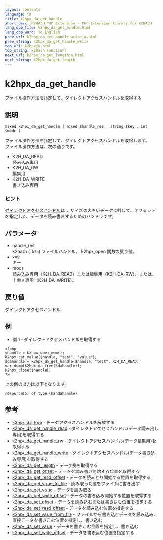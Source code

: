```yaml
---
layout: contents
language: ja
title: k2hpx_da_get_handle
short_desc: K2HASH PHP Extension - PHP Extension library for K2HASH
lang_opp_file: k2hpx_da_get_handle.html
lang_opp_word: To English
prev_url: k2hpx_da_get_handle_writeja.html
prev_string: k2hpx_da_get_handle_write
top_url: k2hpxja.html
top_string: k2hash Functions
next_url: k2hpx_da_get_lengthja.html
next_string: k2hpx_da_get_length
---
```


# k2hpx_da_get_handle
ファイル操作方法を指定して、ダイレクトアクセスハンドルを取得する

## 説明

```
mixed k2hpx_da_get_handle ( mixed $handle_res , string $key , int $mode )
```

ファイル操作方法を指定して、ダイレクトアクセスハンドルを取得します。  
ファイル操作方法は、次の通りです。  
- K2H_DA_READ  
読み込み専用
- K2H_DA_RW  
編集用
- K2H_DA_WRITE  
書き込み専用

### ヒント
[ダイレクトアクセスハンドル](https://k2hash.antpick.ax/developerja.html#DIRECTACCESS)は 、サイズの大きいデータに対して、オフセットを指定して、データを読み書きするためのハンドラです。 

## パラメータ
- handle_res  
k2hash (`.k2h`) ファイルハンドル。 k2hpx_open 関数の戻り値。
- key  
キー
- mode  
読み込み専用（K2H_DA_READ）または編集用（K2H_DA_RW）、または、上書き専用（K2H_DA_WRITE）。

## 戻り値
ダイレクトアクセスハンドル

## 例
- 例 1 - ダイレクトアクセスハンドルを取得する

```
<?php
$handle = k2hpx_open_mem();
k2hpx_set_value($handle, "test", "value");
$dahandle = k2hpx_da_get_handle($handle, "test", K2H_DA_READ);
var_dump(k2hpx_da_free($dahandle));
k2hpx_close($handle);
?>
```

上の例の出力は以下となります。

```
resource(5) of type (k2hdahandle)
```


## 参考
- [k2hpx_da_free](k2hpx_da_freeja.html) - データアクセスハンドルを解放する
- [k2hpx_da_get_handle_read](k2hpx_da_get_handle_readja.html) - ダイレクトアクセスハンドル(データ読み出し専用)を取得する
- [k2hpx_da_get_handle_rw](k2hpx_da_get_handle_rwja.html) - ダイレクトアクセスハンドル(データ編集用)を取得する
- [k2hpx_da_get_handle_write](k2hpx_da_get_handle_writeja.html) - ダイレクトアクセスハンドル(データ書き込み専用)を取得する
- [k2hpx_da_get_length](k2hpx_da_get_lengthja.html) - データ長を取得する
- [k2hpx_da_get_offset](k2hpx_da_get_offsetja.html) - データを読み書き開始する位置を取得する
- [k2hpx_da_get_read_offset](k2hpx_da_get_read_offsetja.html) - データを読みとり開始する位置を取得する
- [k2hpx_da_get_value_to_file](k2hpx_da_get_value_to_fileja.html) - 読み取った値をファイルに書き出す
- [k2hpx_da_get_value](k2hpx_da_get_valueja.html) - データを読み取る
- [k2hpx_da_get_write_offset](k2hpx_da_get_write_offsetja.html) - データの書き込み開始する位置を取得する
- [k2hpx_da_set_offset](k2hpx_da_set_offsetja.html) - データを読み込むまたは書き込む位置を指定する
- [k2hpx_da_set_read_offset](k2hpx_da_set_read_offsetja.html) - データを読み込む位置を指定する
- [k2hpx_da_set_value_from_file](k2hpx_da_set_value_from_fileja.html) - ファイルから書き込むデータを読み込み、直接データを書きこむ位置を指定し、書き込む
- [k2hpx_da_set_value](k2hpx_da_set_valueja.html) - データを書きこむ位置を指定し、書き込む
- [k2hpx_da_set_write_offset](k2hpx_da_set_write_offsetja.html) - データを書き込む位置を指定する
